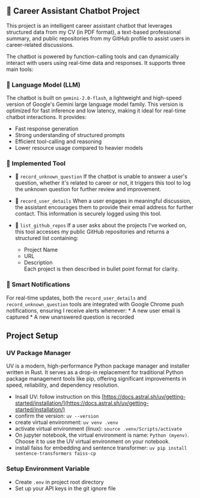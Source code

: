 ## 💬 Career Assistant Chatbot Project
This project is an intelligent career assistant chatbot that leverages structured data from my CV (in PDF format), a text-based professional summary, and public repositories from my GitHub profile to assist users in career-related discussions.

The chatbot is powered by function-calling tools and can dynamically interact with users using real-time data and responses. It supports three main tools:

### 🧠 Language Model (LLM)
The chatbot is built on `gemini-2.0-flash`, a lightweight and high-speed version of Google's Gemini large language model family. This version is optimized for fast inference and low latency, making it ideal for real-time chatbot interactions. It provides:
* Fast response generation
* Strong understanding of structured prompts
* Efficient tool-calling and reasoning
* Lower resource usage compared to heavier models
 
### 🔧 Implemented Tool
 
* 📌 `record_unknown_question`
If the chatbot is unable to answer a user's question, whether it's related to career or not, it triggers this tool to log the unknown question for further review and improvement.

* 📨 `record_user_details`
When a user engages in meaningful discussion, the assistant encourages them to provide their email address for further contact. This information is securely logged using this tool.

* 📂 `list_github_repos`
If a user asks about the projects I've worked on, this tool accesses my public GitHub repositories and returns a structured list containing:
    * Project Name
    * URL
    * Description<br>Each project is then described in bullet point format for clarity.

### 🔔 Smart Notifications
For real-time updates, both the `record_user_details` and `record_unknown_question` tools are integrated with Google Chrome push notifications, ensuring I receive alerts whenever:
    * A new user email is captured
    * A new unanswered question is recorded

## Project Setup

### UV Package Manager
UV is a modern, high-performance Python package manager and installer written in Rust. It serves as a drop-in replacement for traditional Python package management tools like pip, offering significant improvements in speed, reliability, and dependency resolution.
* Insall UV: follow instruction on this [https://docs.astral.sh/uv/getting-started/installation/](https://docs.astral.sh/uv/getting-started/installation/)
* confirm the version: `uv --version`
* create virtual environment: `uv venv .venv`
* activate virtual environment (linux): `source .venv/Scripts/activate`
* On jupyter notebook, the virtual environment is name: `Python (myenv)`. Choose it to use the UV virtual environment on your notebook.
* install faiss for embedding and sentence transformer: `uv pip install sentence-transformers faiss-cp`

### Setup Environment Variable
* Create `.env` in project root directory 
* Set up your API keys in the git ignore file
